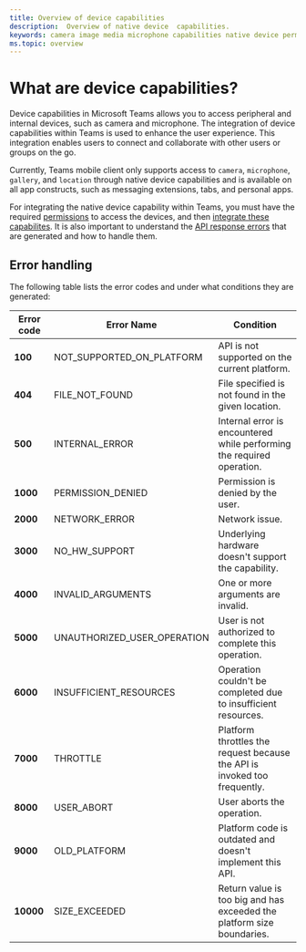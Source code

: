 ```yaml
---
title: Overview of device capabilities
description:  Overview of native device  capabilities.
keywords: camera image media microphone capabilities native device permissions 
ms.topic: overview
---
```

# What are device capabilities? 

Device capabilities in Microsoft Teams allows you to access peripheral and internal devices, such as camera and microphone. The integration of device capabilities within Teams is used to enhance the user experience. This integration enables users to connect and collaborate with other users or groups on the go.

Currently, Teams mobile client only supports access to `camera`, `microphone`, `gallery`, and `location` through native device capabilities and is available on all app constructs, such as messaging extensions, tabs, and personal apps.

For integrating the native device capability within Teams, you must have the required [permissions](native-device-permissions.md) to access the devices, and then [integrate these capabilites](mobile-camera-image-permissions.md). It is also important to understand the [API response errors](#error-handling) that are generated and how to handle them. 

## Error handling

The following table lists the error codes and under what conditions they are generated:

|Error code |  Error Name     | Condition|
| --------- | --------------- | -------- |
| **100** | NOT_SUPPORTED_ON_PLATFORM | API is not supported on the current platform.|
| **404** | FILE_NOT_FOUND | File specified is not found in the given location.|
| **500** | INTERNAL_ERROR | Internal error is encountered while performing the required operation.|
| **1000** | PERMISSION_DENIED |Permission is denied by the user.|
| **2000** |NETWORK_ERROR | Network issue.|
| **3000** | NO_HW_SUPPORT | Underlying hardware doesn't support the capability.|
| **4000**| INVALID_ARGUMENTS | One or more arguments are invalid.|
| **5000** | UNAUTHORIZED_USER_OPERATION | User is not authorized to complete this operation.|
| **6000** |INSUFFICIENT_RESOURCES | Operation couldn't be completed due to insufficient resources.|
|**7000** | THROTTLE | Platform throttles the request because the API is invoked too frequently.|
|  **8000** | USER_ABORT |User aborts the operation.|
| **9000**| OLD_PLATFORM | Platform code is outdated and doesn't implement this API.|
| **10000**| SIZE_EXCEEDED |  Return value is too big and has exceeded the platform size boundaries.|
